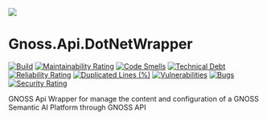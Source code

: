 ![](https://content.gnoss.ws/imagenes/proyectos/personalizacion/7e72bf14-28b9-4beb-82f8-e32a3b49d9d3/cms/logognossazulprincipal.png)

# Gnoss.Api.DotNetWrapper

[![Build](https://github.com/equipognoss/Gnoss.Api.DotNetWrapper/actions/workflows/build.yml/badge.svg)](https://github.com/equipognoss/Gnoss.Api.DotNetWrapper/actions/workflows/build.yml)
[![Maintainability Rating](https://sonarcloud.io/api/project_badges/measure?project=equipognoss_Gnoss.Api.DotNetWrapper&metric=sqale_rating)](https://sonarcloud.io/summary/new_code?id=equipognoss_Gnoss.Api.DotNetWrapper)
[![Code Smells](https://sonarcloud.io/api/project_badges/measure?project=equipognoss_Gnoss.Api.DotNetWrapper&metric=code_smells)](https://sonarcloud.io/summary/new_code?id=equipognoss_Gnoss.Api.DotNetWrapper)
[![Technical Debt](https://sonarcloud.io/api/project_badges/measure?project=equipognoss_Gnoss.Api.DotNetWrapper&metric=sqale_index)](https://sonarcloud.io/summary/new_code?id=equipognoss_Gnoss.Api.DotNetWrapper)
[![Reliability Rating](https://sonarcloud.io/api/project_badges/measure?project=equipognoss_Gnoss.Api.DotNetWrapper&metric=reliability_rating)](https://sonarcloud.io/summary/new_code?id=equipognoss_Gnoss.Api.DotNetWrapper)
[![Duplicated Lines (%)](https://sonarcloud.io/api/project_badges/measure?project=equipognoss_Gnoss.Api.DotNetWrapper&metric=duplicated_lines_density)](https://sonarcloud.io/summary/new_code?id=equipognoss_Gnoss.Api.DotNetWrapper)
[![Vulnerabilities](https://sonarcloud.io/api/project_badges/measure?project=equipognoss_Gnoss.Api.DotNetWrapper&metric=vulnerabilities)](https://sonarcloud.io/summary/new_code?id=equipognoss_Gnoss.Api.DotNetWrapper)
[![Bugs](https://sonarcloud.io/api/project_badges/measure?project=equipognoss_Gnoss.Api.DotNetWrapper&metric=bugs)](https://sonarcloud.io/summary/new_code?id=equipognoss_Gnoss.Api.DotNetWrapper)
[![Security Rating](https://sonarcloud.io/api/project_badges/measure?project=equipognoss_Gnoss.Api.DotNetWrapper&metric=security_rating)](https://sonarcloud.io/summary/new_code?id=equipognoss_Gnoss.Api.DotNetWrapper)

GNOSS Api Wrapper for manage the content and configuration of a GNOSS Semantic AI Platform through GNOSS API


